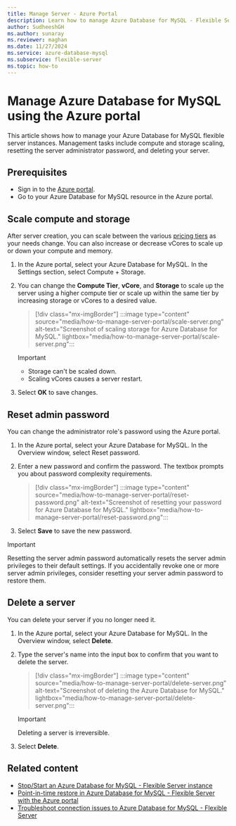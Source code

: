 ```yaml
---
title: Manage Server - Azure Portal
description: Learn how to manage Azure Database for MySQL - Flexible Server from the Azure portal.
author: SudheeshGH
ms.author: sunaray
ms.reviewer: maghan
ms.date: 11/27/2024
ms.service: azure-database-mysql
ms.subservice: flexible-server
ms.topic: how-to
---
```



# Manage Azure Database for MySQL using the Azure portal

This article shows how to manage your Azure Database for MySQL flexible server instances. Management tasks include compute and storage scaling, resetting the server administrator password, and deleting your server.

## Prerequisites

- Sign in to the [Azure portal](https://portal.azure.com).
- Go to your Azure Database for MySQL resource in the Azure portal.

## Scale compute and storage

After server creation, you can scale between the various [pricing tiers](https://azure.microsoft.com/pricing/details/mysql/) as your needs change. You can also increase or decrease vCores to scale up or down your compute and memory.

1. In the Azure portal, select your Azure Database for MySQL. In the Settings section, select Compute + Storage.

1. You can change the **Compute Tier**, **vCore**, and **Storage** to scale up the server using a higher compute tier or scale up within the same tier by increasing storage or vCores to a desired value.

   > [!div class="mx-imgBorder"]
   > :::image type="content" source="media/how-to-manage-server-portal/scale-server.png" alt-text="Screenshot of scaling storage for Azure Database for MySQL." lightbox="media/how-to-manage-server-portal/scale-server.png":::

   > [!IMPORTANT]  
      > - Storage can't be scaled down.
      > - Scaling vCores causes a server restart.

1. Select **OK** to save changes.

## Reset admin password

You can change the administrator role's password using the Azure portal.

1. In the Azure portal, select your Azure Database for MySQL. In the Overview window, select Reset password.

1. Enter a new password and confirm the password. The textbox prompts you about password complexity requirements.

   > [!div class="mx-imgBorder"]
   > :::image type="content" source="media/how-to-manage-server-portal/reset-password.png" alt-text="Screenshot of resetting your password for Azure Database for MySQL." lightbox="media/how-to-manage-server-portal/reset-password.png":::

1. Select **Save** to save the new password.

> [!Important]
> Resetting the server admin password automatically resets the server admin privileges to their default settings. If you accidentally revoke one or more server admin privileges, consider resetting your server admin password to restore them.


## Delete a server

You can delete your server if you no longer need it.

1. In the Azure portal, select your Azure Database for MySQL. In the Overview window, select **Delete**.

1. Type the server's name into the input box to confirm that you want to delete the server.

   > [!div class="mx-imgBorder"]
   > :::image type="content" source="media/how-to-manage-server-portal/delete-server.png" alt-text="Screenshot of deleting the Azure Database for MySQL." lightbox="media/how-to-manage-server-portal/delete-server.png":::

   > [!IMPORTANT]  
   > Deleting a server is irreversible.

1. Select **Delete**.

## Related content

- [Stop/Start an Azure Database for MySQL - Flexible Server instance](how-to-stop-start-server-portal.md)
- [Point-in-time restore in Azure Database for MySQL - Flexible Server with the Azure portal](how-to-restore-server-portal.md)
- [Troubleshoot connection issues to Azure Database for MySQL - Flexible Server](how-to-troubleshoot-common-connection-issues.md)
